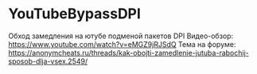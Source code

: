 # YouTubeBypassDPI
Обход замедления на ютубе подменой пакетов DPI
Видео-обзор: https://www.youtube.com/watch?v=eMGZ9jRJSdQ
Тема на форуме: https://anonymcheats.ru/threads/kak-obojti-zamedlenie-jutuba-rabochij-sposob-dlja-vsex.2549/
